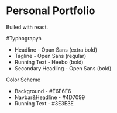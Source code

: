 # Personal Portfolio
Builed with react.

#Typhograpyh

* Headline - Opan Sans (extra bold)
* Tagline - Open Sans (regular)
* Running Text - Heebo (bold)
* Secondary Headling - Open Sans (bold)

Color Scheme

* Background - #E6E6E6
* Navbar&Headline - #4D7099
* Running Text - #3E3E3E
